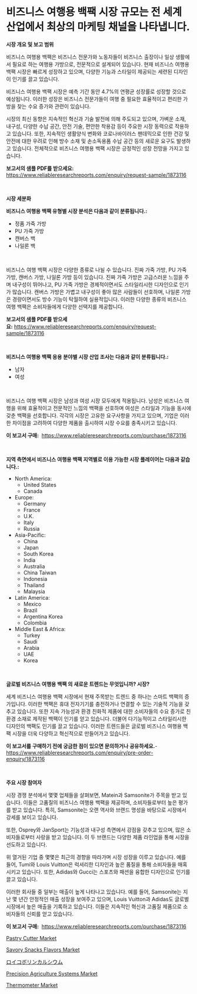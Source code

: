 <p><h1>비즈니스 여행용 백팩 시장 규모는 전 세계 산업에서 최상의 마케팅 채널을 나타냅니다.</h1></p><p><strong>시장 개요 및 보고 범위</strong></p>
<p><p>비즈니스 여행용 백팩은 비즈니스 전문가와 노동자들이 비즈니스 출장이나 일상 생활에서 필요로 하는 여행용 가방으로, 전문적으로 설계되어 있습니다. 현재 비즈니스 여행용 백팩 시장은 빠르게 성장하고 있으며, 다양한 기능과 스타일이 제공되는 세련된 디자인이 인기를 끌고 있습니다.</p><p>비즈니스 여행용 백팩 시장은 예측 기간 동안 4.7%의 연평균 성장률로 성장할 것으로 예상됩니다. 이러한 성장은 비즈니스 전문가들이 여행 중 필요한 효율적이고 편리한 가방을 찾는 수요 증가와 관련이 있습니다.</p><p>시장의 최신 동향은 지속적인 혁신과 기술 발전에 의해 주도되고 있으며, 가벼운 소재, 내구성, 다양한 수납 공간, 안전 기술, 편안한 착용감 등이 주요한 시장 동력으로 작용하고 있습니다. 또한, 지속적인 생활양식 변화와 코로나바이러스 팬데믹으로 인한 건강 및 안전에 대한 우려로 인해 방수 소재 및 손소독용품 수납 공간 등의 새로운 요구도 발생하고 있습니다. 전체적으로 비즈니스 여행용 백팩 시장은 긍정적인 성장 전망을 가지고 있습니다.</p></p>
<p><strong>보고서의 샘플 PDF를 받으세요:</strong> <a href="https://www.reliableresearchreports.com/enquiry/request-sample/1873116">https://www.reliableresearchreports.com/enquiry/request-sample/1873116</a></p>
<p>&nbsp;</p>
<p><strong>시장 세분화</strong></p>
<p><strong>비즈니스 여행용 백팩 유형별 시장 분석은 다음과 같이 분류됩니다.:</strong></p>
<p><ul><li>정품 가죽 가방</li><li>PU 가죽 가방</li><li>캔버스 백</li><li>나일론 백</li></ul></p>
<p>&nbsp;</p>
<p><p>비즈니스 여행 백팩 시장은 다양한 종류로 나뉠 수 있습니다. 진짜 가죽 가방, PU 가죽 가방, 캔버스 가방, 나일론 가방 등이 있습니다. 진짜 가죽 가방은 고급스러운 느낌을 주며 내구성이 뛰어나고, PU 가죽 가방은 경제적이면서도 스타일리시한 디자인으로 인기가 많습니다. 캔버스 가방은 가볍고 내구성이 좋아 많은 사람들이 선호하며, 나일론 가방은 경량이면서도 방수 기능이 탁월하여 실용적입니다. 이러한 다양한 종류의 비즈니스 여행 백팩은 소비자들에게 다양한 선택지를 제공합니다.</p></p>
<p><strong>보고서의 샘플 PDF를 받으세요:</strong>&nbsp;<a href="https://www.reliableresearchreports.com/enquiry/request-sample/1873116">https://www.reliableresearchreports.com/enquiry/request-sample/1873116</a></p>
<p>&nbsp;</p>
<p><strong> 비즈니스 여행용 백팩 응용 분야별 시장 산업 조사는 다음과 같이 분류됩니다.:</strong></p>
<p><ul><li>남자</li><li>여성</li></ul></p>
<p>&nbsp;</p>
<p><p>비즈니스 여행 백팩 시장은 남성과 여성 시장 모두에게 적용됩니다. 남성은 비즈니스 여행을 위해 효율적이고 전문적인 느낌의 백팩을 선호하며 여성은 스타일과 기능을 동시에 갖춘 백팩을 선호합니다. 각각의 시장은 고유한 요구사항을 가지고 있으며, 기업은 이러한 차이점을 고려하여 다양한 제품을 출시하여 시장 수요를 충족시키고 있습니다.</p></p>
<p><strong>이 보고서 구매:</strong>&nbsp; <a href="https://www.reliableresearchreports.com/purchase/1873116">https://www.reliableresearchreports.com/purchase/1873116</a></p>
<p>&nbsp;</p>
<p><strong>지역 측면에서 비즈니스 여행용 백팩 지역별로 이용 가능한 시장 플레이어는 다음과 같습니다.:</strong></p>
<p><ul>
    <li>
        North America:
        <ul>
            <li>United States</li>
            <li>Canada</li>
        </ul>
    </li>
    <li>
        Europe:
        <ul>
            <li>Germany</li>
            <li>France</li>
            <li>U.K.</li>
            <li>Italy</li>
            <li>Russia</li>
        </ul>
    </li>
    <li>
        Asia-Pacific:
        <ul>
            <li>China</li>
            <li>Japan</li>
            <li>South Korea</li>
            <li>India</li>
            <li>Australia</li>
            <li>China Taiwan</li>
            <li>Indonesia</li>
            <li>Thailand</li>
            <li>Malaysia</li>
        </ul>
    </li>
    <li>
        Latin America:
        <ul>
            <li>Mexico</li>
            <li>Brazil</li>
            <li>Argentina Korea</li>
            <li>Colombia</li>
        </ul>
    </li>
    <li>
        Middle East & Africa:
        <ul>
            <li>Turkey</li>
            <li>Saudi</li>
            <li>Arabia</li>
            <li>UAE</li>
            <li>Korea</li>
        </ul>
    </li>
    </ul></p>
<p>&nbsp;</p>
<p><strong>글로벌 비즈니스 여행용 백팩 의 새로운 트렌드는 무엇입니까? 시장?</strong></p>
<p><p>세계 비즈니스 여행용 백팩 시장에서 현재 주목받는 트렌드 중 하나는 스마트 백팩의 증가입니다. 이러한 백팩은 휴대 전자기기를 충전하거나 연결할 수 있는 기술적 기능을 갖추고 있습니다. 또한 지속 가능성과 환경 친화적 제품에 대한 소비자들의 수요 증가로 친환경 소재로 제작된 백팩이 인기를 얻고 있습니다. 더불어 다기능적이고 스타일리시한 디자인의 백팩도 인기를 끌고 있습니다. 이러한 트렌드들은 글로벌 비즈니스 여행용 백팩 시장을 더욱 다양하고 혁신적으로 만들어가고 있습니다.</p></p>
<p><strong>이 보고서를 구매하기 전에 궁금한 점이 있으면 문의하거나 공유하세요.</strong>- <a href="https://www.reliableresearchreports.com/enquiry/pre-order-enquiry/1873116">https://www.reliableresearchreports.com/enquiry/pre-order-enquiry/1873116</a></p>
<p>&nbsp;</p>
<p><strong>주요 시장 참여자</strong></p>
<p><p>시장 경쟁 분석에서 몇몇 업체들을 살펴보면, Matein과 Samsonite가 주목을 받고 있습니다. 이들은 고품질의 비즈니스 여행용 백팩을 제공하며, 소비자들로부터 높은 평가를 받고 있습니다. 특히, Samsonite는 오랜 역사와 브랜드 명성을 바탕으로 시장에서 강세를 보이고 있습니다.</p><p>또한, Osprey와 JanSport는 기능성과 내구성 측면에서 강점을 갖추고 있으며, 많은 소비자들로부터 사랑을 받고 있습니다. 이 두 브랜드는 다양한 제품 라인업을 통해 시장을 선도하고 있습니다.</p><p>위 열거된 기업 중 몇몇은 최근의 경향을 따라가며 시장 성장을 이루고 있습니다. 예를 들어, Tumi와 Louis Vuitton은 럭셔리한 디자인과 높은 품질을 통해 소비자들을 매혹시키고 있습니다. 또한, Adidas와 Gucci는 스포츠와 패션을 융합한 디자인으로 인기를 끌고 있습니다.</p><p>이러한 회사들 중 일부는 매출이 높게 나타나고 있습니다. 예를 들어, Samsonite는 지난 몇 년간 안정적인 매출 성장을 보여주고 있으며, Louis Vuitton과 Adidas도 글로벌 시장에서 높은 매출을 기록하고 있습니다. 이들은 지속적인 혁신과 고품질 제품으로 소비자들의 신뢰를 얻고 있습니다.</p></p>
<p><strong>이 보고서 구매:</strong>&nbsp;&nbsp;<a href="https://www.reliableresearchreports.com/purchase/1873116">https://www.reliableresearchreports.com/purchase/1873116</a></p>
<p><p><a href="https://github.com/CliffMedina6/Market-Research-Report-List-4/blob/main/pastry-cutter-market.md">Pastry Cutter Market</a></p><p><a href="https://issuu.com/reportprime-2/docs/savory-snacks-flavors-market-size-2030.pptx">Savory Snacks Flavors Market</a></p><p><a href="https://github.com/cbigkbh02719/Market-Research-Report-List-1/blob/main/14190822909.md">ロイコボリンカルシウム</a></p><p><a href="https://boundless-drawbridge-702.notion.site/Decoding-the-Precision-Agriculture-Systems-Market-A-Deep-Dive-into-the-Latest-Market-Trends-Market-e334563f61864b4abf10b3b0235baa7b">Precision Agriculture Systems Market</a></p><p><a href="https://github.com/provorikovar/Market-Research-Report-List-3/blob/main/thermometer-market.md">Thermometer Market</a></p></p>

